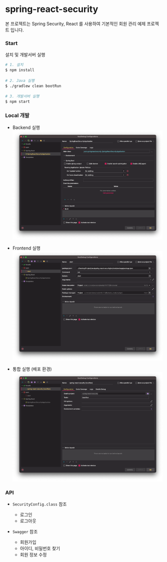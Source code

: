 # spring-react-security

본 프로젝트는 Spring Security, React 를 사용하여 기본적인 회원 관리 예제 프로젝트 입니다.

### Start

설치 및 개발서버 실행

```sh
# 1. 설치
$ npm install

# 2. Java 실행
$ ./gradlew clean bootRun

# 3. 개발서버 실행
$ npm start
```

### Local 개발

- Backend 실행
  ![](images/img_1.png)


- Frontend 실행
  ![](images/img_2.png)


- 통합 실행 (배포 환경)
  ![](images/img_3.png)
  
### API

- `SecurityConfig.class` 참조
  - 로그인
  - 로그아웃
  

- `Swagger` 참조
  - 회원가입
  - 아이디, 비밀번호 찾기
  - 회원 정보 수정
  
